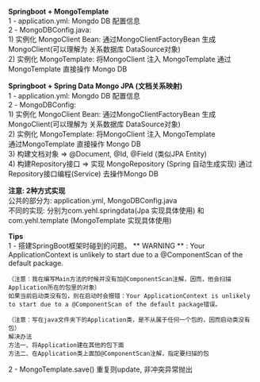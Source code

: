 **Springboot + MongoTemplate**  
1 - application.yml: 
        Mongdo DB 配置信息  
2 - MongoDBConfig.java:  
        1) 实例化 MongoClient Bean: 通过MongoClientFactoryBean 生成 MongoClient(可以理解为 关系数据库 DataSource对象)  
        2) 实例化 MongoTemplate: 将MongoClient 注入 MongoTemplate
           通过MongoTemplate 直接操作 Mongo DB
           
**Springboot + Spring Data Mongo JPA (文档关系映射)**  
1 - application.yml: 
        Mongdo DB 配置信息  
2 - MongoDBConfig:  
        1) 实例化 MongoClient Bean: 通过MongoClientFactoryBean 生成 MongoClient(可以理解为 关系数据库 DataSource对象)  
        2) 实例化 MongoTemplate: 将MongoClient 注入 MongoTemplate  
           通过MongoTemplate 直接操作 Mongo DB  
        3) 构建文档对象 => @Document, @Id, @Field (类似JPA Entity)  
        4) 构建Repository接口 => 实现 MongoRepository (Spring 自动生成实现)
           通过 Repository接口编程(Service) 去操作Mongo DB

**注意: 2种方式实现**    
    公共的部分为: application.yml, MongoDBConfig.java  
    不同的实现: 分别为com.yehl.springdata(Jpa 实现具体使用) 和 com.yehl.template (MongoTemplate 实现具体使用)

**Tips**  
1 - 搭建SpringBoot框架时碰到的问题。
    ** WARNING ** : Your ApplicationContext is unlikely to start due to a @ComponentScan of the default package.

    （注意：我在编写Main方法的时候并没有加@ComponentScan注解，因而，他会扫描Application所在的包里的对象）
    如果当前启动类没有包，则在启动时会报错：Your ApplicationContext is unlikely to start due to a @ComponentScan of the default package错误。

    （注意：写在java文件夹下的Application类，是不从属于任何一个包的，因而启动类没有包）
    解决办法
    方法一、将Application建在其他的包下面
    方法二、在Application类上面加@ComponentScan注解，指定要扫描的包  
    
2 - MongoTemplate.save() 重复则update, 非冲突异常抛出
